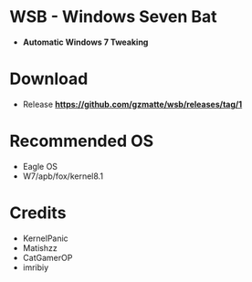 # WSB - Windows Seven Bat
- **Automatic Windows 7 Tweaking**

# Download
- Release
**https://github.com/gzmatte/wsb/releases/tag/1**


# Recommended OS
- Eagle OS
- W7/apb/fox/kernel8.1

# Credits
- KernelPanic
- Matishzz
- CatGamerOP
- imribiy
